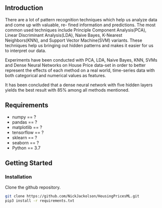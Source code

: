 ## Introduction

There are a lot of pattern recognition techniques which help us analyze data and come up with valuable, re- fined information and predictions. The most common used techniques include Principle Component Analysis(PCA), Linear Discriminant Analysis(LDA), Naive Bayes, K-Nearest Neighbors(KNN), and Support Vector Machine(SVM) variants. These techniques help us bringing out hidden patterns and makes it easier for us to interpret our data.

Experiments have been conducted with PCA, LDA, Naive Bayes, KNN, SVMs and Dense Neural Networks on House Price data-set in order to better represent the effects of each method on a real world, time-series data with both categorical and numerical values as features. 

It has been concluded that a dense neural network with five hidden layers yields the best result with 85% among all methods mentioned. 

## Requirements
- numpy == ?
- pandas == ?
- matplotlib == ?
- tensorflow == ?
- sklearn == ?
- seaborn == ?
- Python == 3.7


## Getting Started

### Installation
Clone the github repository.
```bash
git clone https://github.com/NickJackolson/HousingPricesML.git
pip3 install -r requirements.txt
```
